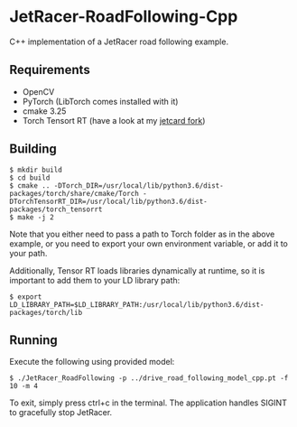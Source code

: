 # JetRacer-RoadFollowing-Cpp
C++ implementation of a JetRacer road following example.

## Requirements
* OpenCV
* PyTorch (LibTorch comes installed with it)
* cmake 3.25
* Torch Tensort RT (have a look at my [jetcard fork](https://github.com/mtmal/jetcard/tree/jetpack_4.6.4))

## Building
```
$ mkdir build
$ cd build
$ cmake .. -DTorch_DIR=/usr/local/lib/python3.6/dist-packages/torch/share/cmake/Torch -DTorchTensorRT_DIR=/usr/local/lib/python3.6/dist-packages/torch_tensorrt
$ make -j 2
```
Note that you either need to pass a path to Torch folder as in the above example, or you need to export your own environment variable, or add it to your path.

Additionally, Tensor RT loads libraries dynamically at runtime, so it is important to add them to your LD library path:
```
$ export LD_LIBRARY_PATH=$LD_LIBRARY_PATH:/usr/local/lib/python3.6/dist-packages/torch/lib
```

## Running
Execute the following using provided model:
```
$ ./JetRacer_RoadFollowing -p ../drive_road_following_model_cpp.pt -f 10 -m 4
```
To exit, simply press ctrl+c in the terminal. The application handles SIGINT to gracefully stop JetRacer.
